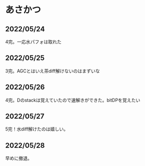 # あさかつ

## 2022/05/24
4完。一応水パフォは取れた

## 2022/05/25
3完。AGCとはいえ茶diff解けないのはまずいな

## 2022/05/26
4完。Dのstackは覚えていたので速解きができた。bitDPを覚えたい

## 2022/05/27
5完！水diff解けたのは嬉しい。

## 2022/05/28
早めに撤退。
